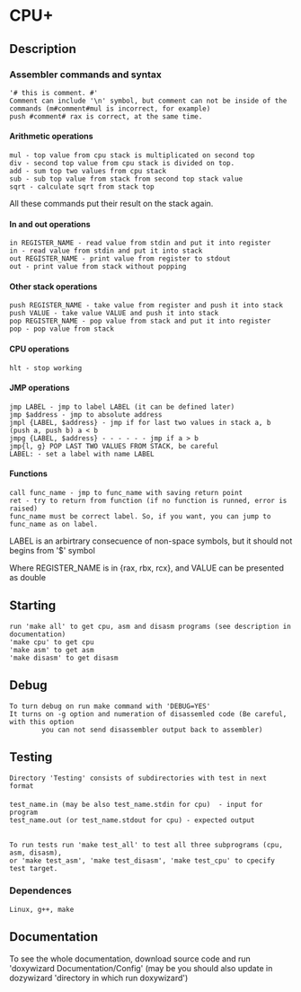 # CPU+

## Description
### Assembler commands and syntax
    '# this is comment. #'
    Comment can include '\n' symbol, but comment can not be inside of the commands (m#comment#mul is incorrect, for example)
    push #comment# rax is correct, at the same time.

#### Arithmetic operations
    mul - top value from cpu stack is multiplicated on second top
    div - second top value from cpu stack is divided on top.
    add - sum top two values from cpu stack
    sub - sub top value from stack from second top stack value
    sqrt - calculate sqrt from stack top
All these commands put their result on the stack again.
#### In and out operations
    in REGISTER_NAME - read value from stdin and put it into register
    in - read value from stdin and put it into stack
    out REGISTER_NAME - print value from register to stdout
    out - print value from stack without popping
#### Other stack operations
    push REGISTER_NAME - take value from register and push it into stack
    push VALUE - take value VALUE and push it into stack
    pop REGISTER_NAME - pop value from stack and put it into register
    pop - pop value from stack
#### CPU operations
    hlt - stop working
#### JMP operations
    jmp LABEL - jmp to label LABEL (it can be defined later)
    jmp $address - jmp to absolute address
    jmpl {LABEL, $address} - jmp if for last two values in stack a, b (push a, push b) a < b
    jmpg {LABEL, $address} - - - - - - jmp if a > b
    jmp{l, g} POP LAST TWO VALUES FROM STACK, be careful
    LABEL: - set a label with name LABEL
#### Functions
    call func_name - jmp to func_name with saving return point
    ret - try to return from function (if no function is runned, error is raised)
    func_name must be correct label. So, if you want, you can jump to func_name as on label.

LABEL is an arbirtrary consecuence of non-space symbols, but it should not begins from '$' symbol

Where REGISTER_NAME is in {rax, rbx, rcx}, and VALUE can be presented as double

## Starting
    run 'make all' to get cpu, asm and disasm programs (see description in documentation)
    'make cpu' to get cpu
    'make asm' to get asm
    'make disasm' to get disasm
## Debug
    To turn debug on run make command with 'DEBUG=YES'
    It turns on -g option and numeration of disassemled code (Be careful, with this option 
            you can not send disassembler output back to assembler)
## Testing
    Directory 'Testing' consists of subdirectories with test in next format
####
    test_name.in (may be also test_name.stdin for cpu)  - input for program
    test_name.out (or test_name.stdout for cpu) - expected output
##
    To run tests run 'make test_all' to test all three subprograms (cpu, asm, disasm),
    or 'make test_asm', 'make test_disasm', 'make test_cpu' to cpecify test target.

### Dependences
    Linux, g++, make

## Documentation
To see the whole documentation, download source code and run 'doxywizard Documentation/Config'
(may be you should also update in dozywizard 'directory in which run doxywizard')
